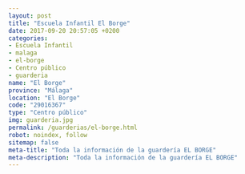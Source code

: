 ```yaml
---
layout: post
title: "Escuela Infantil El Borge"
date: 2017-09-20 20:57:05 +0200
categories:
- Escuela Infantil
- malaga
- el-borge
- Centro público
- guarderia
name: "El Borge"
province: "Málaga"
location: "El Borge"
code: "29016367"
type: "Centro público"
img: guarderia.jpg
permalink: /guarderias/el-borge.html
robot: noindex, follow
sitemap: false
meta-title: "Toda la información de la guardería EL BORGE"
meta-description: "Toda la información de la guardería EL BORGE"
---
```

